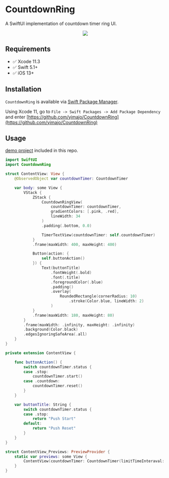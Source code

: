 # CountdownRing
 
A SwiftUI implementation of countdown timer ring UI.

<p align="center">
<img src="10sec.gif"/>
</p>


## Requirements

- ✅ Xcode 11.3  
- ✅ Swift 5.1+
- ✅ iOS 13+

## Installation


`CountdownRing` is available via [Swift Package Manager](https://swift.org/package-manager).

Using Xcode 11, go to `File -> Swift Packages -> Add Package Dependency` and enter [https://github.com/yimajo/CountdownRing](https://github.com/yimajo/CountdownRing)  


## Usage

[demo project](/Demo/) included in this repo.

```swift
import SwiftUI
import CountdownRing

struct ContentView: View {
    @ObservedObject var countdownTimer: CountdownTimer

    var body: some View {
        VStack {
            ZStack {
                CountdownRingView(
                    countdownTimer: countdownTimer,
                    gradientColors: [.pink, .red],
                    lineWidth: 34
                )
                .padding(.bottom, 0.0)

                TimerTextView(countdownTimer: self.countdownTimer)
            }
            .frame(maxWidth: 400, maxHeight: 400)

            Button(action: {
                self.buttonAction()
            }) {
                Text(buttonTitle)
                    .fontWeight(.bold)
                    .font(.title)
                    .foregroundColor(.blue)
                    .padding()
                    .overlay(
                        RoundedRectangle(cornerRadius: 10)
                            .stroke(Color.blue, lineWidth: 2)
                    )
            }
            .frame(maxWidth: 180, maxHeight: 80)
        }
        .frame(maxWidth: .infinity, maxHeight: .infinity)
        .background(Color.black)
        .edgesIgnoringSafeArea(.all)
    }
}

private extension ContentView {

    func buttonAction() {
        switch countdownTimer.status {
        case .stop:
            countdownTimer.start()
        case .countdown:
            countdownTimer.reset()
        }
    }

    var buttonTitle: String {
        switch countdownTimer.status {
        case .stop:
            return "Push Start"
        default:
            return "Push Reset"
        }
    }
}

struct ContentView_Previews: PreviewProvider {
    static var previews: some View {
        ContentView(countdownTimer: CountdownTimer(limitTimeInteraval: 10))
    }
}
```


